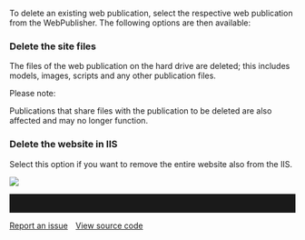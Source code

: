 To delete an existing web publication, select the respective web
publication from the WebPublisher. The following options are then
available:

### Delete the site files

The files of the web publication on the hard drive are deleted; this
includes models, images, scripts and any other publication files.

<div class="error">
Please note:

Publications that share files with the publication to be deleted are
also affected and may no longer function.
</div>

### Delete the website in IIS

Select this option if you want to remove the entire website also from
the IIS.

![](//images.ctfassets.net/utx1h0gfm1om/67c2NMdHK8sW44gw6a4gyC/9965f5a0d84688cbcea6ac5f45731665/329084.png)


<hr style="padding-top:2rem" />
<a href="https://github.com/process4/docs/issues" target="_blank" class="bgw btn btn-primary btn-lg shadow-sm">Report an issue</a>
<a href="https://github.com/process4/docs" target="_blank" class="bgw btn btn-primary btn-lg shadow-sm" style="margin-left:10px;">View source code</a>